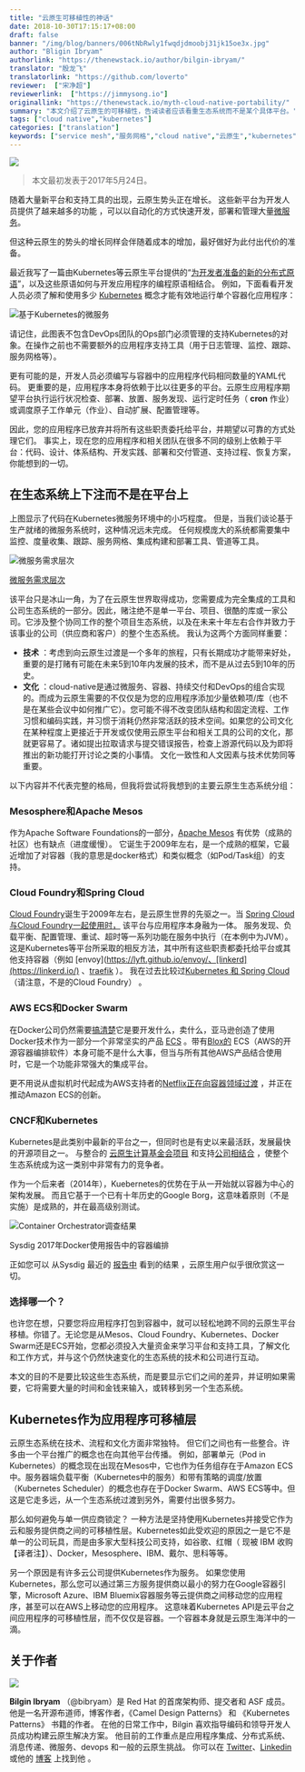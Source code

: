 ```yaml
---
title: "云原生可移植性的神话"
date: 2018-10-30T17:15:17+08:00
draft: false
banner: "/img/blog/banners/006tNbRwly1fwqdjdmoobj31jk15oe3x.jpg"
author: "Bligin Ibryam"
authorlink: "https://thenewstack.io/author/bilgin-ibryam/"
translator: "殷龙飞"
translatorlink: "https://github.com/loverto"
reviewer:  ["宋净超"]
reviewerlink:  ["https://jimmysong.io"]
originallink: "https://thenewstack.io/myth-cloud-native-portability/"
summary: "本文介绍了云原生的可移植性，告诫读者应该看重生态系统而不是某个具体平台。"
tags: ["cloud native","kubernetes"]
categories: ["translation"]
keywords: ["service mesh","服务网格","cloud native","云原生","kubernetes"]
---
```


![](https://raw.githubusercontent.com/servicemesher/website/master/content/blog/myth-cloud-native-portability/61411417ly1fwp5jrtwd4j20i20bwwfl.jpg)

> 本文最初发表于2017年5月24日。

随着大量新平台和支持工具的出现，云原生势头正在增长。 这些新平台为开发人员提供了越来越多的功能 ，可以以自动化的方式快速开发，部署和管理大量[微服务](https://thenewstack.io/category/microservices/)。

但这种云原生的势头的增长同样会伴随着成本的增加，最好做好为此付出代价的准备。

最近我写了一篇由Kubernetes等云原生平台提供的“[为开发者准备的新的分布式原语](http://www.ofbizian.com/2017/04/new-distributed-primitives-for.html)”，以及这些原语如何与开发应用程序的编程原语相结合。 例如，下面看看开发人员必须了解和使用多少 [Kubernetes](https://thenewstack.io/category/kubernetes/) 概念才能有效地运行单个容器化应用程序：

![基于Kubernetes的微服务](https://raw.githubusercontent.com/servicemesher/website/master/content/blog/myth-cloud-native-portability/61411417ly1fwp5js00wxj20sg0m8wnm.jpg)

请记住，此图表不包含DevOps团队的Ops部门必须管理的支持Kubernetes的对象。在操作之前也不需要额外的应用程序支持工具（用于日志管理、监控、跟踪、服务网格等）。

更有可能的是，开发人员必须编写与容器中的应用程序代码相同数量的YAML代码。 更重要的是，应用程序本身将依赖于比以往更多的平台。云原生应用程序期望平台执行运行状况检查、部署、放置、服务发现、运行定时任务（ **cron** 作业）或调度原子工作单元（作业）、自动扩展、配置管理等。

因此，您的应用程序已放弃并将所有这些职责委托给平台，并期望以可靠的方式处理它们。 事实上，现在您的应用程序和相关团队在很多不同的级别上依赖于平台：代码、设计、体系结构、开发实践、部署和交付管道、支持过程、恢复方案，你能想到的一切。

## 在生态系统上下注而不是在平台上

上图显示了代码在Kubernetes微服务环境中的小巧程度。 但是，当我们谈论基于生产就绪的微服务系统时，这种情况远未完成。 任何规模庞大的系统都需要集中监控、度量收集、跟踪、服务网格、集成构建和部署工具、管道等工具。

![微服务需求层次](https://raw.githubusercontent.com/servicemesher/website/master/content/blog/myth-cloud-native-portability/61411417ly1fwp5jsbrzrj20sg0ltk30.jpg)

[微服务需求层次](https://thenewstack.io/introducing-microservices-hierarchy-needs/)

该平台只是冰山一角，为了在云原生世界取得成功，您需要成为完全集成的工具和公司生态系统的一部分。因此，赌注绝不是单一平台、项目、很酷的库或一家公司。它涉及整个协同工作的整个项目生态系统，以及在未来十年左右合作并致力于该事业的公司（供应商和客户）的整个生态系统。 我认为这两个方面同样重要：

- **技术** ：考虑到向云原生过渡是一个多年的旅程，只有长期成功才能带来好处，重要的是打赌有可能在未来5到10年内发展的技术，而不是从过去5到10年的历史。
- **文化** ：cloud\-native是通过微服务、容器、持续交付和DevOps的组合实现的。而成为云原生需要的不仅仅是为您的应用程序添加少量依赖项/库（也不是在某些会议中如何推广它）。您可能不得不改变团队结构和固定流程、工作习惯和编码实践，并习惯于消耗仍然非常活跃的技术空间。如果您的公司文化在某种程度上更接近于开发或仅使用云原生平台和相关工具的公司的文化，那就更容易了。诸如提出拉取请求与提交错误报告，检查上游源代码以及为即将推出的新功能打开讨论之类的小事情。 文化一致性和人文因素与技术优势同等重要。

以下内容并不代表完整的格局，但我将尝试将我想到的主要云原生生态系统分组：

### Mesosphere和Apache Mesos

作为Apache Software Foundations的一部分，[Apache Mesos](http://mesos.apache.org/) 有优势（成熟的社区）也有缺点（进度缓慢）。 它诞生于2009年左右，是一个成熟的框架，它最近增加了对容器（我的意思是docker格式）和类似概念（如Pod/Task组）的支持。

### Cloud Foundry和Spring Cloud

[Cloud Foundry](http://bit.ly/2quBaL4)诞生于2009年左右，是云原生世界的先驱之一。当 [Spring Cloud与Cloud Foundry一起使用时，](http://cloud.spring.io/spring-cloud-cloudfoundry/) 该平台与应用程序本身融为一体。 服务发现、负载平衡、配置管理、重试、超时等一系列功能在服务中执行（在本例中为JVM）。这是Kubernetes等平台所采取的相反方法，其中所有这些职责都委托给平台或其他支持容器（例如 [envoy](https://lyft.github.io/envoy/、[linkerd](https://linkerd.io/) 、[traefik](https://traefik.io/) ）。 我在过去比较过[Kubernetes 和 Spring Cloud](http://www.ofbizian.com/2016/12/spring-cloud-compared-kubernetes.html)（请注意，不是的Cloud Foundry） 。

### AWS ECS和Docker Swarm

在Docker公司仍然需要[搞清楚](https://thenewstack.io/focused-enterprise-docker-doesnt-fear-kubernetes/)它是要开发什么，卖什么，亚马逊创造了使用Docker技术作为一部分一个非常坚实的产品 [ECS](https://aws.amazon.com/ecs/) 。带有[Blox的](https://blox.github.io/) ECS（AWS的开源容器编排软件）本身可能不是什么大事，但当与所有其他AWS产品结合使用时，它是一个功能非常强大的集成平台。

更不用说从虚拟机时代起成为AWS支持者的[Netflix正在向容器领域过渡](https://medium.com/netflix-techblog/the-evolution-of-container-usage-at-netflix-3abfc096781b) ，并正在推动Amazon ECS的创新。

### CNCF和Kubernetes

Kubernetes是此类别中最新的平台之一，但同时也是有史以来最活跃，发展最快的开源项目之一。 与整合的 [云原生计算基金会项目](https://www.cncf.io/projects/) 和支持[公司相结合](https://www.cncf.io/about/members/) ，使整个生态系统成为这一类别中非常有力的竞争者。

作为一个后来者（2014年），Kuebernetes的优势在于从一开始就以容器为中心的架构发展。 而且它基于一个已有十年历史的Google Borg，这意味着原则（不是实施）是成熟的，并在最高级别测试。

![Container Orchestrator调查结果](https://raw.githubusercontent.com/servicemesher/website/master/content/blog/myth-cloud-native-portability/61411417ly1fwp5jrxbatj20sg0gejry.jpg)

Sysdig 2017年Docker使用报告中的容器编排

正如您可以 从Sysdig 最近的 [报告中](https://sysdig.com/blog/sysdig-docker-usage-report-2017/) 看到的结果 ，云原生用户似乎很欣赏这一切。

### 选择哪一个？

也许您在想，只要您将应用程序打包到容器中，就可以轻松地跨不同的云原生平台移植。你错了。无论您是从Mesos、Cloud Foundry、Kubernetes、Docker Swarm还是ECS开始，您都必须投入大量资金来学习平台和支持工具，了解文化和工作方式，并与这个仍然快速变化的生态系统的技术和公司进行互动。

本文的目的不是要比较这些生态系统，而是要显示它们之间的差异，并证明如果需要，它将需要大量的时间和金钱来输入，或转移到另一个生态系统。

## Kubernetes作为应用程序可移植层

云原生态系统在技术、流程和文化方面非常独特。 但它们之间也有一些整合。许多由一个平台推广的概念也在向其他平台传播。 例如，部署单元（Pod in Kubernetes）的概念现在出现在Mesos中，它也作为任务组存在于Amazon ECS中。服务器端负载平衡（Kubernetes中的服务）和带有策略的调度/放置（Kubernetes Scheduler）的概念也存在于Docker Swarm、AWS ECS等中。但这是它走多远，从一个生态系统过渡到另外，需要付出很多努力。

那么如何避免与单一供应商锁定？ 一种方法是坚持使用Kubernetes并接受它作为云和服务提供商之间的可移植性层。Kubernetes如此受欢迎的原因之一是它不是单一的公司玩具，而是由多家大型科技公司支持，如谷歌、红帽（ 现被 IBM 收购【译者注】）、Docker，Mesosphere、IBM、戴尔、思科等等。

另一个原因是有许多云公司提供Kubernetes作为服务。 如果您使用Kubernetes，那么您可以通过第三方服务提供商以最小的努力在Google容器引擎，Microsoft Azure、IBM Bluemix容器服务等云提供商之间移动您的应用程序，甚至可以在AWS上移动您的应用程序。 这意味着Kubernetes API是云平台之间应用程序的可移植性层，而不仅仅是容器。一个容器本身就是云原生海洋中的一滴。

## 关于作者

![](https://raw.githubusercontent.com/servicemesher/website/master/content/blog/myth-cloud-native-portability/006tSBxtly1fuwq6p5tm2j302d02sq2y.jpg)

**Bilgin Ibryam**  （@bibryam）是 Red Hat 的首席架构师、提交者和 ASF 成员。 他是一名开源布道师，博客作者，《Camel Design Patterns》 和 《Kubernetes Patterns》 书籍的作者。 在他的日常工作中，Bilgin 喜欢指导编码和领导开发人员成功构建云原生解决方案。 他目前的工作重点是应用程序集成、分布式系统、消息传递、微服务、devops 和一般的云原生挑战。 你可以在  [Twitter](https://twitter.com/bibryam)、[Linkedin](https://uk.linkedin.com/in/bibryam)  或他的  [博客](http://www.ofbizian.com/) 上找到他 。
